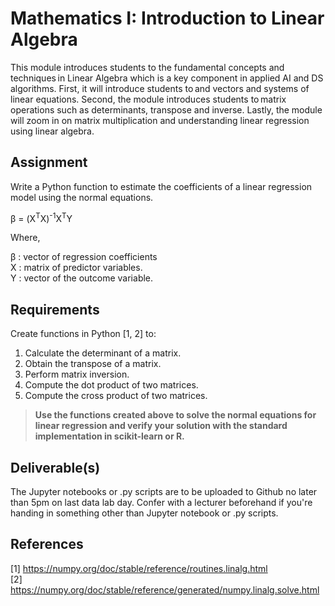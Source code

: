 # Mathematics I: Introduction to Linear Algebra

This module introduces students to the fundamental concepts and techniques in Linear Algebra which is a key component in applied AI and DS algorithms. First, it will introduce students to and vectors and systems of linear equations. Second, the module introduces students to matrix operations such as determinants, transpose and inverse. Lastly, the module will zoom in on matrix multiplication and understanding linear regression using linear algebra.

## Assignment

Write a Python function to estimate the coefficients of a linear regression model using the normal equations.

&beta; = (X<sup>T</sup>X)<sup>-1</sup>X<sup>T</sup>Y

Where,

&beta; : vector of regression coefficients <br>
X : matrix of predictor variables. <br>
Y : vector of the outcome variable. <br>


## Requirements

Create functions in Python [1, 2] to:

1. Calculate the determinant of a matrix.
2. Obtain the transpose of a matrix.
3. Perform matrix inversion.
4. Compute the dot product of two matrices.
5. Compute the cross product of two matrices.


> **Use the functions created above to solve the normal equations for linear regression and verify your solution with the standard implementation in scikit-learn or R.**

## Deliverable(s)

The Jupyter notebooks or .py scripts are to be uploaded to Github no later than 5pm on last data lab day. Confer with a lecturer beforehand if you're handing in something other than Jupyter notebook or .py scripts.

## References
<a id="1">[1]</a>
https://numpy.org/doc/stable/reference/routines.linalg.html
<br>
<a id="2">[2]</a>
https://numpy.org/doc/stable/reference/generated/numpy.linalg.solve.html
<br>
